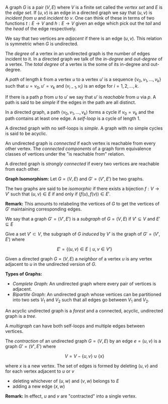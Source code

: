 A graph $G$ is a pair $(V, E)$ where $V$ is a finite set called the *vertex set* and $E$ is the *edge set*.
If $(u,v)$ is an edge in a directed graph we say that $(u,v)$ is *incident from* $u$ and *incident to* $v$.
One can think of these in terms of two functions $t:E \rightarrow V$ and $h:E \rightarrow V$ given an edge which
pick out the *tail* and the *head* of the edge respectively.

We say that two vertices are *adjacent* if there is an edge $(u,v)$. This relation is symmetric when $G$ is
undirected.

The *degree* of a vertex in an undirected graph is the number of edges incident to it. In a directed graph
we talk of the *in-degree* and *out-degree* of a vertex. The *total degree* of a vertex is the some of its
in-degree and out-degree.

A *path* of length $k$ from a vertex $u$ to a vertex $u'$ is a sequence $\{v_0, v_1, \ldots , v_k\}$ such that
$u=v_0, u'=v_k$ and $(v_{i-1}, v_i)$ is an edge for $i=1, 2, \ldots , k$.

If there is a path $p$ from $u$ to $u'$ we say that $u'$ is *reachable* from $u$ via $p$. A path is said to
be *simple* if the edges in the path are all distinct.

In a directed graph, a path $\langle v_0, v_1, \ldots , v_k \rangle$ forms a cycle if $v_0=v_k$ and the path
contains at least one edge. A *self-loop* is a cycle of length 1.

A directed graph with no self-loops is *simple*. A graph with no simple cycles is said to be acyclic.

An undirected graph is *connected* if each vertex is reachable from every other vertex. The *connected components*
of a graph form equivalence classes of vertices under the "is reachable from" relation.

A directed graph is *strongly connected* if every two vertices are reachable from each other.

**Graph Isomorphism:** Let $G=(V,E)$ and $G'=(V',E')$ be two graphs.

The two graphs are said to be *isomorphic* if there exists a bijection $f:V \rightarrow V'$ such that $(u,v) \in E$
if and only if $(f(u), f(v)) \in E'$.

**Remark:** This amounts to relabeling the vertices of $G$ to get the vertices of $G'$ maintaining corresponding
edges.

We say that a graph $G'=(V',E')$ is a *subgraph* of $G=(V,E)$ if $V' \subseteq V \text{ and } E' \subseteq E$

Give a set $V' \subset V$, the subgraph of $G$ *induced* by $V'$ is the graph of $G'=(V',E')$ where

$$ E'=\{(u,v) \in E \mid u,v \in V' \} $$

Given a directed graph $G = (V,E)$ a *neighbor* of a vertex $u$ is any vertex adjacent to $u$ in the
undirected version of $G$.

**Types of Graphs:**

* *Complete Graph:* An undirected graph where every pair of vertices is adjacent.
* *Bipartite Graph:* An undirected graph whose vertices can be partitioned into two sets $V_1$ and $V_2$ such
that all edges go between $V_1$ and $V_2$.

An acyclic undirected graph is a *forest* and a connected, acyclic, undirected graph is a *tree*.

A *multigraph* can have both self-loops and multiple edges between vertices.

The *contraction* of an undirected graph $G=(V,E)$ by an edge $e=(u,v)$ is a graph $G'=(V',E')$ where

$$ V = V - \{u,v\} \cup \{x\}$$

where $x$ is a new vertex. The set of edges is formed by deleting $(u,v)$ and for each vertex adjacent to $u$
or $v$

* deleting whichever of $(u,w)$ and $(v,w)$ belongs to $E$
* adding a new edge $(x,w)$

**Remark:** In effect, $u$ and $v$ are "contracted" into a single vertex.
